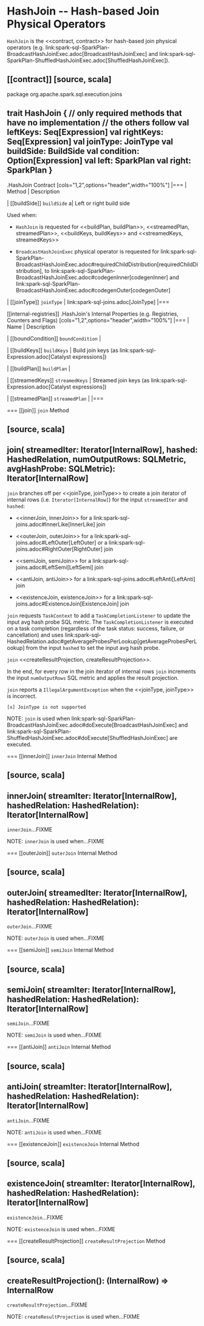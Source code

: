 # HashJoin -- Hash-based Join Physical Operators

`HashJoin` is the <<contract, contract>> for hash-based join physical operators (e.g. link:spark-sql-SparkPlan-BroadcastHashJoinExec.adoc[BroadcastHashJoinExec] and link:spark-sql-SparkPlan-ShuffledHashJoinExec.adoc[ShuffledHashJoinExec]).

[[contract]]
[source, scala]
----
package org.apache.spark.sql.execution.joins

trait HashJoin {
  // only required methods that have no implementation
  // the others follow
  val leftKeys: Seq[Expression]
  val rightKeys: Seq[Expression]
  val joinType: JoinType
  val buildSide: BuildSide
  val condition: Option[Expression]
  val left: SparkPlan
  val right: SparkPlan
}
----

.HashJoin Contract
[cols="1,2",options="header",width="100%"]
|===
| Method
| Description

| [[buildSide]] `buildSide`
a| Left or right build side

Used when:

* `HashJoin` is requested for <<buildPlan, buildPlan>>, <<streamedPlan, streamedPlan>>, <<buildKeys, buildKeys>> and <<streamedKeys, streamedKeys>>

* `BroadcastHashJoinExec` physical operator is requested for link:spark-sql-SparkPlan-BroadcastHashJoinExec.adoc#requiredChildDistribution[requiredChildDistribution], to link:spark-sql-SparkPlan-BroadcastHashJoinExec.adoc#codegenInner[codegenInner] and link:spark-sql-SparkPlan-BroadcastHashJoinExec.adoc#codegenOuter[codegenOuter]

| [[joinType]] `joinType`
| link:spark-sql-joins.adoc[JoinType]
|===

[[internal-registries]]
.HashJoin's Internal Properties (e.g. Registries, Counters and Flags)
[cols="1,2",options="header",width="100%"]
|===
| Name
| Description

| [[boundCondition]] `boundCondition`
|

| [[buildKeys]] `buildKeys`
| Build join keys (as link:spark-sql-Expression.adoc[Catalyst expressions])

| [[buildPlan]] `buildPlan`
|

| [[streamedKeys]] `streamedKeys`
| Streamed join keys (as link:spark-sql-Expression.adoc[Catalyst expressions])

| [[streamedPlan]] `streamedPlan`
|
|===

=== [[join]] `join` Method

[source, scala]
----
join(
  streamedIter: Iterator[InternalRow],
  hashed: HashedRelation,
  numOutputRows: SQLMetric,
  avgHashProbe: SQLMetric): Iterator[InternalRow]
----

`join` branches off per <<joinType, joinType>> to create a join iterator of internal rows (i.e. `Iterator[InternalRow]`) for the input `streamedIter` and `hashed`:

* <<innerJoin, innerJoin>> for a link:spark-sql-joins.adoc#InnerLike[InnerLike] join

* <<outerJoin, outerJoin>> for a link:spark-sql-joins.adoc#LeftOuter[LeftOuter] or a link:spark-sql-joins.adoc#RightOuter[RightOuter] join

* <<semiJoin, semiJoin>> for a link:spark-sql-joins.adoc#LeftSemi[LeftSemi] join

* <<antiJoin, antiJoin>> for a link:spark-sql-joins.adoc#LeftAnti[LeftAnti] join

* <<existenceJoin, existenceJoin>> for a link:spark-sql-joins.adoc#ExistenceJoin[ExistenceJoin] join

`join` requests `TaskContext` to add a `TaskCompletionListener` to update the input avg hash probe SQL metric. The `TaskCompletionListener` is executed on a task completion (regardless of the task status: success, failure, or cancellation) and uses link:spark-sql-HashedRelation.adoc#getAverageProbesPerLookup[getAverageProbesPerLookup] from the input `hashed` to set the input avg hash probe.

`join` <<createResultProjection, createResultProjection>>.

In the end, for every row in the join iterator of internal rows `join` increments the input `numOutputRows` SQL metric and applies the result projection.

`join` reports a `IllegalArgumentException` when the <<joinType, joinType>> is incorrect.

```
[x] JoinType is not supported
```

NOTE: `join` is used when link:spark-sql-SparkPlan-BroadcastHashJoinExec.adoc#doExecute[BroadcastHashJoinExec] and link:spark-sql-SparkPlan-ShuffledHashJoinExec.adoc#doExecute[ShuffledHashJoinExec] are executed.

=== [[innerJoin]] `innerJoin` Internal Method

[source, scala]
----
innerJoin(
  streamIter: Iterator[InternalRow],
  hashedRelation: HashedRelation): Iterator[InternalRow]
----

`innerJoin`...FIXME

NOTE: `innerJoin` is used when...FIXME

=== [[outerJoin]] `outerJoin` Internal Method

[source, scala]
----
outerJoin(
  streamedIter: Iterator[InternalRow],
  hashedRelation: HashedRelation): Iterator[InternalRow]
----

`outerJoin`...FIXME

NOTE: `outerJoin` is used when...FIXME

=== [[semiJoin]] `semiJoin` Internal Method

[source, scala]
----
semiJoin(
  streamIter: Iterator[InternalRow],
  hashedRelation: HashedRelation): Iterator[InternalRow]
----

`semiJoin`...FIXME

NOTE: `semiJoin` is used when...FIXME

=== [[antiJoin]] `antiJoin` Internal Method

[source, scala]
----
antiJoin(
  streamIter: Iterator[InternalRow],
  hashedRelation: HashedRelation): Iterator[InternalRow]
----

`antiJoin`...FIXME

NOTE: `antiJoin` is used when...FIXME

=== [[existenceJoin]] `existenceJoin` Internal Method

[source, scala]
----
existenceJoin(
  streamIter: Iterator[InternalRow],
  hashedRelation: HashedRelation): Iterator[InternalRow]
----

`existenceJoin`...FIXME

NOTE: `existenceJoin` is used when...FIXME

=== [[createResultProjection]] `createResultProjection` Method

[source, scala]
----
createResultProjection(): (InternalRow) => InternalRow
----

`createResultProjection`...FIXME

NOTE: `createResultProjection` is used when...FIXME
